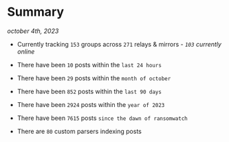 
# Summary
_october 4th, 2023_

- Currently tracking `153` groups across `271` relays & mirrors - _`103` currently online_

- There have been `10` posts within the `last 24 hours`

- There have been `29` posts within the `month of october`

- There have been `852` posts within the `last 90 days`

- There have been `2924` posts within the `year of 2023`

- There have been `7615` posts `since the dawn of ransomwatch`

- There are `80` custom parsers indexing posts
